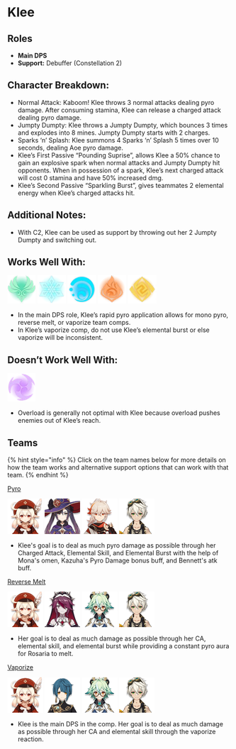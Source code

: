# Klee

## Roles

* **Main DPS**
* **Support:** Debuffer \(Constellation 2\)

## Character Breakdown: 

* Normal Attack: Kaboom! Klee throws 3 normal attacks dealing pyro damage. After consuming stamina, Klee can release a charged attack dealing pyro damage.
* Jumpty Dumpty: Klee throws a Jumpty Dumpty, which bounces 3 times and explodes into 8 mines. Jumpty Dumpty starts with 2 charges.
* Sparks ‘n’ Splash: Klee summons 4 Sparks ‘n’ Splash 5 times over 10 seconds, dealing Aoe pyro damage.
* Klee’s First Passive “Pounding Suprise”, allows Klee a 50% chance to gain an explosive spark when normal attacks and Jumpty Dumpty hit opponents. When in possession of a spark, Klee’s next charged attack will cost 0 stamina and have 50% increased dmg.
* Klee’s Second Passive “Sparkling Burst”, gives teammates 2 elemental energy when Klee’s charged attacks hit.

## Additional Notes:

* With C2, Klee can be used as support by throwing out her 2 Jumpty Dumpty and switching out.

## Works Well With:

![](../../.gitbook/assets/element_anemo.webp) ![](../../.gitbook/assets/element_cryo.webp) ![](../../.gitbook/assets/element_hydro.webp) ![](../../.gitbook/assets/element_pyro.webp) ![](../../.gitbook/assets/element_geo.webp) 

* In the main DPS role, Klee’s rapid pyro application allows for mono pyro, reverse melt, or vaporize team comps.
* In Klee’s vaporize comp, do not use Klee’s elemental burst or else vaporize will be inconsistent.

## Doesn’t Work Well With:

![](../../.gitbook/assets/element_electro.webp) 

* Overload is generally not optimal with Klee because overload pushes enemies out of Klee’s reach.

## Teams

{% hint style="info" %}
Click on the team names below for more details on how the team works and alternative support options that can work with that team.
{% endhint %}

[Pyro](../../teams/pure-pyro.md)

![](../../.gitbook/assets/ui_avataricon_klee.png) ![](../../.gitbook/assets/ui_avataricon_mona.png) ![](../../.gitbook/assets/ui_avataricon_kazuha.png) ![](../../.gitbook/assets/ui_avataricon_bennett.png) 

* Klee's goal is to deal as much pyro damage as possible through her Charged Attack, Elemental Skill, and Elemental Burst with the help of Mona's omen, Kazuha's Pyro Damage bonus buff, and Bennett's atk buff. 

[Reverse Melt](../../teams/reverse-melt.md)

![](../../.gitbook/assets/ui_avataricon_klee.png) ![](../../.gitbook/assets/ui_avataricon_rosaria.png) ![](../../.gitbook/assets/ui_avataricon_sucrose.png) ![](../../.gitbook/assets/ui_avataricon_bennett.png) 

* Her goal is to deal as much damage as possible through her CA, elemental skill, and elemental burst while providing a constant pyro aura for Rosaria to melt.

[Vaporize](../../teams/vaporize.md)

![](../../.gitbook/assets/ui_avataricon_klee.png) ![](../../.gitbook/assets/ui_avataricon_xingqiu.png) ![](../../.gitbook/assets/ui_avataricon_sucrose.png) ![](../../.gitbook/assets/ui_avataricon_bennett.png) 

* Klee is the main DPS in the comp. Her goal is to deal as much damage as possible through her CA and elemental skill through the vaporize reaction. 

